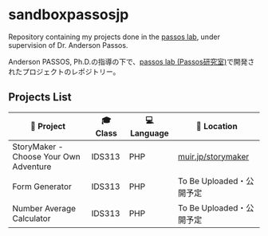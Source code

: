 # sandboxpassosjp

Repository containing my projects done in the [passos lab](https://lab.passos.jp), under supervision of Dr. Anderson Passos.

Anderson PASSOS, Ph.D.の指導の下で、[passos lab (Passos研究室)](https://lab.passos.jp)で開発されたプロジェクトのレポジトリー。

## Projects List

| 📁 Project                              | 🎓 Class | 💻 Language | 📍 Location                                       |
| -------------------------------------- | ------- | ---------------------- | ------------------------------------------------ |
| StoryMaker - Choose Your Own Adventure | IDS313  | PHP                    | [muir.jp/storymaker](https://muir.jp/storymaker) |
| Form Generator                         | IDS313  | PHP                    | To Be Uploaded・公開予定                         |
| Number Average Calculator              | IDS313  | PHP                    | To Be Uploaded・公開予定                         |
